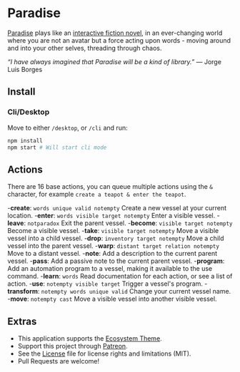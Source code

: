# Paradise

[Paradise](http://wiki.xxiivv.com/paradise) plays like an [interactive fiction novel](https://www.youtube.com/watch?v=9gmMVjHJ6cU), in an ever-changing world where you are not an avatar but a force acting upon words - moving around and into your other selves, threading through chaos.

_“I have always imagined that Paradise will be a kind of library.”_ — Jorge Luis Borges

## Install

### Cli/Desktop

Move to either `/desktop`, or `/cli` and run:

```sh
npm install
npm start # Will start cli mode
```

## Actions

There are 16 base actions, you can queue multiple actions using the `&` character, for example `create a teapot & enter the teapot`.

-**create**: `words unique valid notempty` Create a new vessel at your current location.
-**enter**: `words visible target notempty` Enter a visible vessel.
-**leave**: `notparadox` Exit the parent vessel.
-**become**: `visible target notempty` Become a visible vessel.
-**take**: `visible target notempty` Move a visible vessel into a child vessel.
-**drop**: `inventory target notempty` Move a child vessel into the parent vessel.
-**warp**: `distant target relation notempty` Move to a distant vessel.
-**note**: Add a description to the current parent vessel.
-**pass**: Add a passive note to the current parent vessel.
-**program**: Add an automation program to a vessel, making it available to the use command.
-**learn**: `words` Read documentation for each action, or see a list of action.
-**use**: `notempty visible target` Trigger a vessel's program.
-**transform**: `notempty words unique valid` Change your current vessel name.
-**move**: `notempty cast` Move a visible vessel into another visible vessel.

## Extras

- This application supports the [Ecosystem Theme](https://github.com/hundredrabbits/Themes).
- Support this project through [Patreon](https://patreon.com/100).
- See the [License](LICENSE.md) file for license rights and limitations (MIT).
- Pull Requests are welcome!
